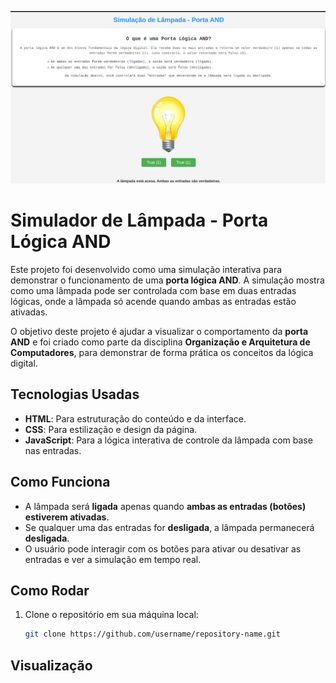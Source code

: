 
![Simulação da lâmpada AND](tela.png)
# Simulador de Lâmpada - Porta Lógica AND

Este projeto foi desenvolvido como uma simulação interativa para demonstrar o funcionamento de uma **porta lógica AND**. A simulação mostra como uma lâmpada pode ser controlada com base em duas entradas lógicas, onde a lâmpada só acende quando ambas as entradas estão ativadas.

O objetivo deste projeto é ajudar a visualizar o comportamento da **porta AND** e foi criado como parte da disciplina **Organização e Arquitetura de Computadores**, para demonstrar de forma prática os conceitos da lógica digital.

## Tecnologias Usadas

- **HTML**: Para estruturação do conteúdo e da interface.
- **CSS**: Para estilização e design da página.
- **JavaScript**: Para a lógica interativa de controle da lâmpada com base nas entradas.

## Como Funciona

- A lâmpada será **ligada** apenas quando **ambas as entradas (botões) estiverem ativadas**.
- Se qualquer uma das entradas for **desligada**, a lâmpada permanecerá **desligada**.
- O usuário pode interagir com os botões para ativar ou desativar as entradas e ver a simulação em tempo real.

## Como Rodar

1. Clone o repositório em sua máquina local:

   ```bash
   git clone https://github.com/username/repository-name.git

## Visualização


